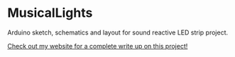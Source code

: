 MusicalLights
=============

Arduino sketch, schematics and layout for sound reactive LED strip project.

[Check out my website for a complete write up on this project!](lflores.me/muslight.html)
